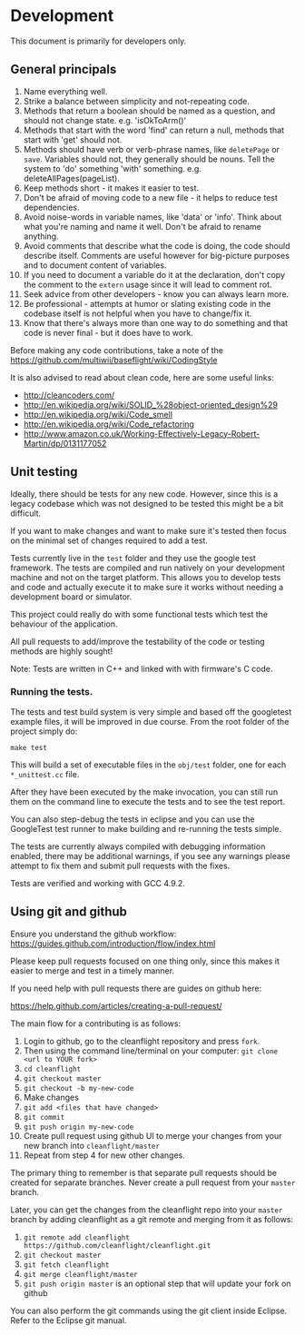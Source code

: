 # Development

This document is primarily for developers only.

## General principals

1. Name everything well.
2. Strike a balance between simplicity and not-repeating code.
3. Methods that return a boolean should be named as a question, and should not change state.  e.g. 'isOkToArm()'
4. Methods that start with the word 'find' can return a null, methods that start with 'get' should not.
5. Methods should have verb or verb-phrase names, like `deletePage` or `save`.  Variables should not, they generally should be nouns.  Tell the system to 'do' something 'with' something.  e.g. deleteAllPages(pageList).
6. Keep methods short - it makes it easier to test.
7. Don't be afraid of moving code to a new file - it helps to reduce test dependencies.
8. Avoid noise-words in variable names, like 'data' or 'info'.  Think about what you're naming and name it well.  Don't be afraid to rename anything.
9. Avoid comments that describe what the code is doing, the code should describe itself.  Comments are useful however for big-picture purposes and to document content of variables.
10. If you need to document a variable do it at the declaration, don't copy the comment to the `extern` usage since it will lead to comment rot.
11. Seek advice from other developers - know you can always learn more.
12. Be professional - attempts at humor or slating existing code in the codebase itself is not helpful when you have to change/fix it.
13. Know that there's always more than one way to do something and that code is never final - but it does have to work.

Before making any code contributions, take a note of the https://github.com/multiwii/baseflight/wiki/CodingStyle

It is also advised to read about clean code, here are some useful links:

* http://cleancoders.com/
* http://en.wikipedia.org/wiki/SOLID_%28object-oriented_design%29
* http://en.wikipedia.org/wiki/Code_smell
* http://en.wikipedia.org/wiki/Code_refactoring
* http://www.amazon.co.uk/Working-Effectively-Legacy-Robert-Martin/dp/0131177052

## Unit testing

Ideally, there should be tests for any new code. However, since this is a legacy codebase which was not designed to be tested this might be a bit difficult.

If you want to make changes and want to make sure it's tested then focus on the minimal set of changes required to add a test.

Tests currently live in the `test` folder and they use the google test framework. 
The tests are compiled and run natively on your development machine and not on the target platform.
This allows you to develop tests and code and actually execute it to make sure it works without needing a development board or simulator.

This project could really do with some functional tests which test the behaviour of the application.

All pull requests to add/improve the testability of the code or testing methods are highly sought!

Note: Tests are written in C++ and linked with with firmware's C code.

### Running the tests.

The tests and test build system is very simple and based off the googletest example files, it will be improved in due course. From the root folder of the project simply do:

```
make test
```

This will build a set of executable files in the `obj/test` folder, one for each `*_unittest.cc` file.

After they have been executed by the make invocation, you can still run them on the command line to execute the tests and to see the test report.

You can also step-debug the tests in eclipse and you can use the GoogleTest test runner to make building and re-running the tests simple.

The tests are currently always compiled with debugging information enabled, there may be additional warnings, if you see any warnings please attempt to fix them and submit pull requests with the fixes.

Tests are verified and working with GCC 4.9.2.

## Using git and github

Ensure you understand the github workflow: https://guides.github.com/introduction/flow/index.html

Please keep pull requests focused on one thing only, since this makes it easier to merge and test in a timely manner.

If you need help with pull requests there are guides on github here:

https://help.github.com/articles/creating-a-pull-request/

The main flow for a contributing is as follows:

1. Login to github, go to the cleanflight repository and press `fork`.
2. Then using the command line/terminal on your computer: `git clone <url to YOUR fork>`
3. `cd cleanflight`
4. `git checkout master`
5. `git checkout -b my-new-code`
6. Make changes
7. `git add <files that have changed>`
8. `git commit`
9. `git push origin my-new-code`
10. Create pull request using github UI to merge your changes from your new branch into `cleanflight/master`
11. Repeat from step 4 for new other changes.

The primary thing to remember is that separate pull requests should be created for separate branches.  Never create a pull request from your `master` branch.

Later, you can get the changes from the cleanflight repo into your `master` branch by adding cleanflight as a git remote and merging from it as follows:

1. `git remote add cleanflight https://github.com/cleanflight/cleanflight.git`
2. `git checkout master`
3. `git fetch cleanflight`
4. `git merge cleanflight/master`
5. `git push origin master` is an optional step that will update your fork on github
 

You can also perform the git commands using the git client inside Eclipse.  Refer to the Eclipse git manual.



